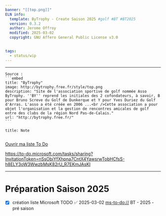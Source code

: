 ```yaml
---
banner: "[[top.png]]"
ELN info:
  template: ByTrophy - Create Saison 2025 #golf #BT #BT2025
  version: 0.3.2
  author: Jerome Offroy
  modified: 2025-03-02
  copyright: GNU Affero General Public License v3.0
  

tags:
  - status/wip
---
```


---

 
````ad-tip
Source : 
```embed
title: "ByTrophy"
image: http://bytrophy.free.fr/style/top.png
description: "Site de l'association sportive de golf nommée Asso ByTrophy. ''BY'' reprend les initiales des 2 cofondateurs, à savoir, B pour Bruno Screve du Golf de Dunkerque et Y pour Yves Duriez du Golf d'Arras. L'asso a été créée en 2006 ...<br />Cette association a pour objet l'organisation et la gestion de rencontres amicales de golf entre des clubs de la région Nord Pas-de-Calais."
url: "http://bytrophy.free.fr/"
```

````

````ad-note
title: Note
 

````

[Ouvrir ma liste To Do](ms-to-do://tasks/list/AQMkADAwATM0MDAAMS05MTBmLTY5MWUtMDACLTAwCgAuAAADaAe4-l4mWUiKaDPeeSENBgEALR9LIRFW_UCPTObjKMOTdwAH2PayJwAAAA==)

https://to-do.microsoft.com/tasks/sharing?InvitationToken=nSsObiYfXhpna7CntX4YawsrwTobHCfsS-h8ELY3oW3WwzbMsK82rU_R7EKmJAsKI

---
# Préparation Saison 2025 

- [x] création liste Microsoft TODO ✅ 2025-03-02  [ms-to-do://](ms-to-do://) BT - 2025 - pré saison


